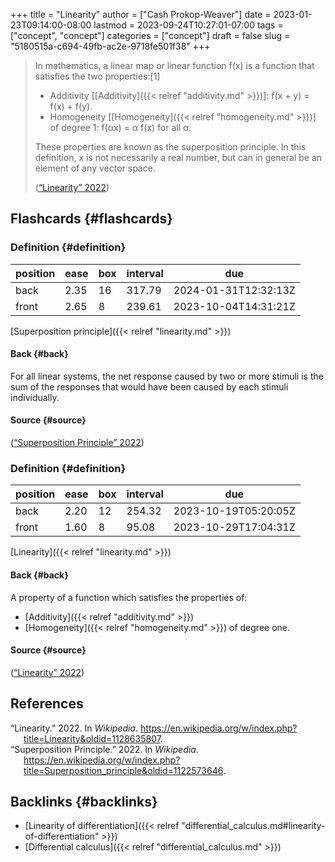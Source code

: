 +++
title = "Linearity"
author = ["Cash Prokop-Weaver"]
date = 2023-01-23T09:14:00-08:00
lastmod = 2023-09-24T10:27:01-07:00
tags = ["concept", "concept"]
categories = ["concept"]
draft = false
slug = "5180515a-c694-49fb-ac2e-9718fe501f38"
+++

> In mathematics, a linear map or linear function f(x) is a function that satisfies the two properties:[1]
>
> -   Additivity [[Additivity]({{< relref "additivity.md" >}})]: f(x + y) = f(x) + f(y).
> -   Homogeneity [[Homogeneity]({{< relref "homogeneity.md" >}})] of degree 1: f(αx) = α f(x) for all α.
>
> These properties are known as the superposition principle. In this definition, x is not necessarily a real number, but can in general be an element of any vector space.
>
> (<a href="#citeproc_bib_item_1">“Linearity” 2022</a>)


## Flashcards {#flashcards}


### Definition {#definition}

| position | ease | box | interval | due                  |
|----------|------|-----|----------|----------------------|
| back     | 2.35 | 16  | 317.79   | 2024-01-31T12:32:13Z |
| front    | 2.65 | 8   | 239.61   | 2023-10-04T14:31:21Z |

[Superposition principle]({{< relref "linearity.md" >}})


#### Back {#back}

For all linear systems, the net response caused by two or more stimuli is the sum of the responses that would have been caused by each stimuli individually.


#### Source {#source}

(<a href="#citeproc_bib_item_2">“Superposition Principle” 2022</a>)


### Definition {#definition}

| position | ease | box | interval | due                  |
|----------|------|-----|----------|----------------------|
| back     | 2.20 | 12  | 254.32   | 2023-10-19T05:20:05Z |
| front    | 1.60 | 8   | 95.08    | 2023-10-29T17:04:31Z |

[Linearity]({{< relref "linearity.md" >}})


#### Back {#back}

A property of a function which satisfies the properties of:

-   [Additivity]({{< relref "additivity.md" >}})
-   [Homogeneity]({{< relref "homogeneity.md" >}}) of degree one.


#### Source {#source}

(<a href="#citeproc_bib_item_1">“Linearity” 2022</a>)

## References

<style>.csl-entry{text-indent: -1.5em; margin-left: 1.5em;}</style><div class="csl-bib-body">
  <div class="csl-entry"><a id="citeproc_bib_item_1"></a>“Linearity.” 2022. In <i>Wikipedia</i>. <a href="https://en.wikipedia.org/w/index.php?title=Linearity&oldid=1128635807">https://en.wikipedia.org/w/index.php?title=Linearity&#38;oldid=1128635807</a>.</div>
  <div class="csl-entry"><a id="citeproc_bib_item_2"></a>“Superposition Principle.” 2022. In <i>Wikipedia</i>. <a href="https://en.wikipedia.org/w/index.php?title=Superposition_principle&oldid=1122573646">https://en.wikipedia.org/w/index.php?title=Superposition_principle&#38;oldid=1122573646</a>.</div>
</div>


## Backlinks {#backlinks}

-   [Linearity of differentiation]({{< relref "differential_calculus.md#linearity-of-differentiation" >}})
-   [Differential calculus]({{< relref "differential_calculus.md" >}})
